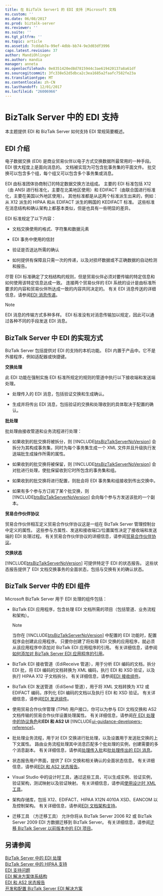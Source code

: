 ```yaml
---
title: 在 BizTalk Server1 的 EDI 支持 |Microsoft 文档
ms.custom: ''
ms.date: 06/08/2017
ms.prod: biztalk-server
ms.reviewer: ''
ms.suite: ''
ms.tgt_pltfrm: ''
ms.topic: article
ms.assetid: 7cddab7a-99ef-4dbb-bb74-9e3d03df3996
caps.latest.revision: 37
author: MandiOhlinger
ms.author: mandia
manager: anneta
ms.openlocfilehash: 0e8351420ed8d7815944c3ae619420137a8a61df
ms.sourcegitcommit: 3fc338e52d5dbca2c3ea1685a2faafc7582fe23a
ms.translationtype: MT
ms.contentlocale: zh-CN
ms.lasthandoff: 12/01/2017
ms.locfileid: "26006966"
---
```

# <a name="edi-support-in-biztalk-server"></a>BizTalk Server 中的 EDI 支持
本主题提供 EDI 和 BizTalk Server 如何支持 EDI 常规简要概述。  
  
## <a name="introduction-to-edi"></a>EDI 介绍  
 电子数据交换 (EDI) 是商业贸易伙伴以电子方式交换数据所最常用的一种手段。 EDI 很大程度上是面向消息的。 文档被实现为可包含批事务集的平面文件。 批交换可以包含多个组，每个组又可以包含多个事务集或消息。  
  
 EDI 由标准团体协商制订的特定数据交换方法组成。 主要的 EDI 标准包括 X12（由 ANSI 进行标准化，主要在北美地区使用）和 EDIFACT（由联合国进行标准化，主要在美国以外地区使用）。 其他标准都是从这两个标准派生出来的，例如：从 X12 派生的 HIPAA 和从 EDIFACT 派生的韩国的 KEDIFACT 标准。 这些标准在消息结构和确认架构上都基本类似，但是也具有一些明显的差异。  
  
 EDI 标准规定了以下内容：  
  
-   文档交换使用的格式、字符集和数据元素  
  
-   EDI 事务中使用的信封  
  
-   验证是否送达所需的确认  
  
-   如何提供有保障且只需一次的传递，以及对损坏数据或不正确数据的自动检测和报告。  
  
 尽管 EDI 标准确定了文档结构的规则，但是贸易伙伴必须对要传输的特定信息和如何使用该特定信息达成一致。 连接两个贸易伙伴的 EDI 系统的设计是由标准所要求的内容和贸易伙伴所达成一致的内容共同决定的。 有关 EDI 消息传送的详细信息，请参阅[EDI 消息传递](../core/edi-messaging.md)。  
  
> [!NOTE]
>  EDI 消息的传输方式多种多样。 EDI 标准没有对消息传输加以规定，因此可以通过各种不同的手段发送 EDI 消息。  
  
## <a name="how-edi-is-implemented-in-biztalk-server"></a>BizTalk Server 中 EDI 的实现方式  
 BizTalk Server 包括提供对 EDI 的支持的本机功能。 EDI 内置于产品中。它不是外接程序，例如适配器或快捷键。  
  
 **交换处理**  
  
 此 EDI 功能在强制实施 EDI 标准所规定的规则的管道中执行以下接收端和发送端处理。  
  
-   处理传入的 EDI 消息，包括验证交换和生成确认。  
  
-   生成并将传出 EDI 消息，包括验证的交换和处理收到的具体取决于配置的确认。  
  
 **批处理**  
  
 批处理由接收管道和业务流程进行处理：  
  
-   如果收到的批交换将被拆分，则 [!INCLUDE[btsBizTalkServerNoVersion](../includes/btsbiztalkservernoversion-md.md)] 会拆分为其构成事务集，同时为每个事务集生成一个 XML 文件并且升级执行发送端批生成操作所需的属性。  
  
-   如果收到的批交换将被保留，则 [!INCLUDE[btsBizTalkServerNoVersion](../includes/btsbiztalkservernoversion-md.md)] 会对批进行处理，使批保留收到它时所包含的事务集和组。  
  
-   如果收到的批交换将进行配置，则批会将 EDI 事务集和组接收到传出交换中。  
  
-   如果有多个参与方订阅了某个批交换，则 [!INCLUDE[btsBizTalkServerNoVersion](../includes/btsbiztalkservernoversion-md.md)] 会向每个参与方发送该批的一个副本。  
  
 **贸易合作伙伴协议**  
  
 贸易合作伙伴相互定义贸易合作伙伴协议这是一组在 BizTalk Server 管理控制台中定义的属性。 这些参与方属性、发送和接收端口/位置属性决定了接收端和发送端的 EDI 处理过程。 有关贸易合作伙伴协议的详细信息，请参阅[贸易合作伙伴协议](../core/trading-partner-agreement.md)。  
  
 **交换状态**  
  
 [!INCLUDE[btsBizTalkServerNoVersion](../includes/btsbiztalkservernoversion-md.md)] 可提供特定于 EDI 的状态报告。 这些状态报告提供了 EDI 文档交换事务的全面状态，包括与交换有关的确认状态。  
  
## <a name="edi-components-in-biztalk-server"></a>BizTalk Server 中的 EDI 组件  
 Microsoft BizTalk Server 用于 EDI 处理的组件包括：  
  
-   BizTalk EDI 应用程序，包含处理 EDI 文档所需的项目（包括管道、业务流程和架构）。  
  
    > [!NOTE]
    >  当你在 [!INCLUDE[btsBizTalkServerNoVersion](../includes/btsbiztalkservernoversion-md.md)] 中配置的 EDI 功能时，配置程序会创建此应用程序。 只要你创建了将处理 EDI 交换的应用程序，就必须从该应用程序中添加对 BizTalk EDI 应用程序的引用。 有关详细信息，请参阅[如何添加对 BizTalk Server EDI 应用程序的引用](http://msdn.microsoft.com/library/7af066fb-372f-4709-b566-c8d6b4a9d782)。  
  
-   BizTalk EDI 接收管道（EdiReceive 管道），用于分析 EDI 编码的文档，拆分 EDI 批，将 EDI 编码的文档转换为 XML 编码，执行 EDI 和 XSD 验证，以及执行 HIPAA X12 子文档拆分。 有关详细信息，请参阅[EDI 接收组件](../core/edi-receive-components.md)。  
  
-   BizTalk EDI 发送管道（EdiSend 管道），用于将 XML 文档转换为 X12 或 EDIFACT 编码，序列化 EDI 编码的文档以及执行 EDI 和 XSD 验证。 有关详细信息，请参阅[EDI 发送组件](../core/edi-send-components.md)。  
  
-   使用贸易合作伙伴管理 (TPM) 用户接口，你可以为参与 EDI 文档交换和 AS2 文档传输的贸易合作伙伴设置处理属性。 有关详细信息，请参阅[在 EDI 处理中的协议角色](../core/the-role-of-agreements-in-edi-processing.md)和**EDI 和 AS2 UI** [!INCLUDE[ui-guidance-developers-reference](../includes/ui-guidance-developers-reference.md)]。
  
-   批处理业务流程，用于对 EDI 交换进行批处理，以及设置用于发送批交换的上下文属性。 路由业务流程处理其中消息匹配多个批处理的实例，创建需要的多个消息副本。 有关详细信息，请参阅[处理传入批](../core/processing-incoming-batches.md)和[批处理传出的 EDI 消息](../core/batching-outgoing-edi-messages.md)。  
  
-   状态报告用户界面，提供了 EDI 交换和相关确认的全面状态信息。 有关详细信息，请参阅[EDI 和 AS2 状态报告](../core/edi-and-as2-status-reporting.md)。  
  
-   Visual Studio 中的设计时工具，通过这些工具，可以生成实例、验证实例，验证架构，测试映射以及验证映射。 有关详细信息，请参阅[使用设计时 XML 工具](../core/using-design-time-xml-tools.md)。  
  
-   架构存储库，包括 X12、EDIFACT、HIPAA X12N 4010A XSD、EANCOM 以及控制架构。 有关详细信息，请参阅[EDI 文档架构支持](../core/edi-document-schema-support.md)。  
  
-   迁移工具 （方迁移工具） 允许你将从 BizTalk Server 2006 R2 或 BizTalk Server 2009 EDI 方数据迁移到 BizTalk Server。 有关详细信息，请参阅[迁移 BizTalk Server 以前版本中的 EDI 项目](http://msdn.microsoft.com/library/b956a97e-03d0-47ea-a2ce-c07a339c0f2c)。  
  
## <a name="see-also"></a>另请参阅  
 [BizTalk Server 中的 EDI 处理](../core/edi-processing-in-biztalk-server.md)   
 [BizTalk Server 中的 HIPAA 支持](../core/hipaa-support-in-biztalk-server.md)   
 [EDI 支持问题](../core/edi-support-issues.md)   
 [EDI 解决方案体系结构](../core/edi-solution-architecture.md)   
 [EDI 和 AS2 状态报告](../core/edi-and-as2-status-reporting.md)   
 [开发和配置 BizTalk Server EDI 解决方案](../core/developing-and-configuring-biztalk-server-edi-solutions.md)